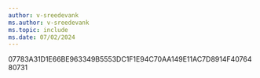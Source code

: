 ```yaml
---
author: v-sreedevank
ms.author: v-sreedevank
ms.topic: include
ms.date: 07/02/2024
---
```


07783A31D1E66BE963349B5553DC1F1E94C70AA149E11AC7D8914F4076480731
   

